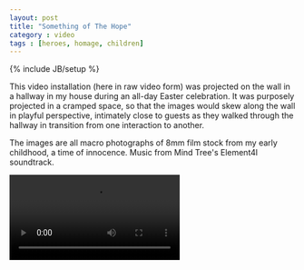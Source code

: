 ```yaml
---
layout: post
title: "Something of The Hope"
category : video
tags : [heroes, homage, children]
---
```

{% include JB/setup %}

This video installation (here in raw video form) was projected on the wall in a hallway in my house during an all-day Easter celebration. It was purposely projected in a cramped space, so that the images would skew along the wall in playful perspective, intimately close to guests as they walked through the hallway in transition from one interaction to another. 

The images are all macro photographs of 8mm film stock from my early childhood, a time of innocence. Music from Mind Tree's Element4l soundtrack.

<video controls="controls" name="Something of The Hope" src="/assets/somehopewb.mp4"></video>


